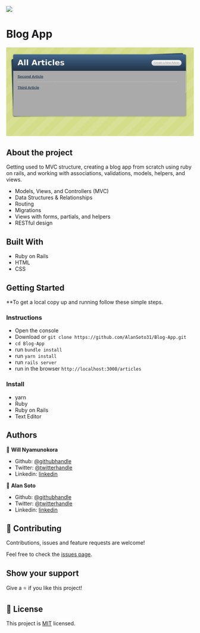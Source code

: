 ![](https://img.shields.io/badge/Microverse-blueviolet)

# Blog App

![screenshot](app/assets/images/screenshot.png)

## About the project

Getting used to MVC structure, creating a blog app from scratch using ruby on rails, and working with associations, validations, models, helpers, and views.

- Models, Views, and Controllers (MVC)
- Data Structures & Relationships
- Routing
- Migrations
- Views with forms, partials, and helpers
- RESTful design

## Built With

- Ruby on Rails
- HTML
- CSS

## Getting Started

\*\*To get a local copy up and running follow these simple steps.

### Instructions

- Open the console
- Download or `git clone https://github.com/AlanSoto31/Blog-App.git`
- `cd Blog-App`
- run `bundle install`
- run `yarn install`
- run `rails server`
- run in the browser `http://localhost:3000/articles`

### Install

- yarn
- Ruby
- Ruby on Rails
- Text Editor

## Authors

👤 **Will Nyamunokora**

- Github: [@githubhandle](https://github.com/bigwizzo)
- Twitter: [@twitterhandle](https://twitter.com/willnyamunokora)
- Linkedin: [linkedin](https://linkedin.com/in/willnyamunokora)

👤 **Alan Soto**

- Github: [@githubhandle](https://github.com/)
- Twitter: [@twitterhandle](https://twitter.com/)
- Linkedin: [linkedin](https://www.linkedin.com/in/)

## 🤝 Contributing

Contributions, issues and feature requests are welcome!

Feel free to check the [issues page](https://github.com/AlanSoto31/Blog-App/issues).

## Show your support

Give a ⭐️ if you like this project!

## 📝 License

This project is [MIT](./LICENSE) licensed.
